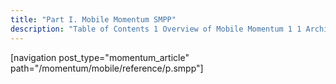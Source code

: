 ```yaml
---
title: "Part I. Mobile Momentum SMPP"
description: "Table of Contents 1 Overview of Mobile Momentum 1 1 Architecture 1 2 The Short Message Peer to Peer Protocol SMPP ESME Module 1 3 Message Conversions Transformations and Mappings 1 4 Installing Momentum 2 Mobile Momentum SMPP 2 1 The smpp Modules 2 2 Persistent Connections 2 3 Throttling..."
---
```


[navigation post_type="momentum_article" path="/momentum/mobile/reference/p.smpp"]